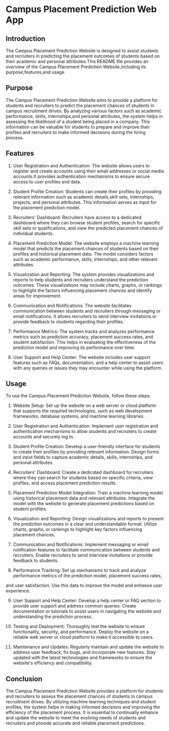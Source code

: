 # Campus Placement Prediction Web App

## Introduction
The Campus Placement Prediction Website is designed to assist students and recruiters in predicting the placement outcomes of students based on their academic and personal attributes.This README file provides an overview of the Campus Placement Prediction Website,including its purpose,features,and usage.

## Purpose
The Campus Placement Prediction Website aims to provide a platform for students and recruiters to predict the placement chances of students in campus recruitment drives. By analyzing various factors such as academic performance, skills, internships,and personal attributes, the system helps in assessing the likelihood of a student being placed in a company. This information can be valuable for students to prepare and improve their profiles and recruiters to make informed decisions during the hiring process.

## Features
1. User Registration and Authentication: The website allows users to register and create accounts using their email addresses or social media accounts.It provides authentication mechanisms to ensure secure access to user profiles and data.

2. Student Profile Creation: Students can create their profiles by providing relevant information such as academic details,skill sets, internships, projects, and personal attributes. This information serves as input for the placement prediction model.

3. Recruiters' Dashboard: Recruiters have access to a dedicated dashboard where they can browse student profiles, search for specific skill sets or qualifications, and view the predicted placement chances of individual students.

4. Placement Prediction Model: The website employs a machine learning model that predicts the placement chances of students based on their profiles and historical placement data. The model considers factors such as academic performance, skills, internships, and other relevant attributes.

5. Visualization and Reporting: The system provides visualizations and reports to help students and recruiters understand the prediction outcomes. These visualizations may include charts, graphs, or rankings to highlight the factors influencing placement chances and identify areas for improvement.

6. Communication and Notifications: The website facilitates communication between students and recruiters through messaging or email notifications. It allows recruiters to send interview invitations or provide feedback to students regarding their profiles.

7. Performance Metrics: The system tracks and analyzes performance metrics such as prediction accuracy, placement success rates, and student satisfaction. This helps in evaluating the effectiveness of the prediction model and improving its performance over time.

8. User Support and Help Center: The website includes user support features such as FAQs, documentation, and a help center to assist users with any queries or issues they may encounter while using the platform.

## Usage
To use the Campus Placement Prediction Website, follow these steps:

1. Website Setup: Set up the website on a web server or cloud platform that supports the required technologies, such as web development frameworks, database systems, and machine learning libraries.

2. User Registration and Authentication: Implement user registration and authentication mechanisms to allow students and recruiters to create accounts and securely log in.

3. Student Profile Creation: Develop a user-friendly interface for students to create their profiles by providing relevant information. Design forms and input fields to capture academic details, skills, internships, and personal attributes.

4. Recruiters' Dashboard: Create a dedicated dashboard for recruiters where they can search for students based on specific criteria, view profiles, and access placement prediction results.

5. Placement Prediction Model Integration: Train a machine learning model using historical placement data and relevant attributes. Integrate the model with the website to generate placement predictions based on student profiles.

6. Visualization and Reporting: Design visualizations and reports to present the prediction outcomes in a clear and understandable format. Utilize charts, graphs, or rankings to highlight key factors influencing placement chances.

7. Communication and Notifications: Implement messaging or email notification features to facilitate communication between students and recruiters. Enable recruiters to send interview invitations or provide feedback to students.

8. Performance Tracking: Set up mechanisms to track and analyze performance metrics of the prediction model, placement success rates,

 and user satisfaction. Use this data to improve the model and enhance user experience.

9. User Support and Help Center: Develop a help center or FAQ section to provide user support and address common queries. Create documentation or tutorials to assist users in navigating the website and understanding the prediction process.

10. Testing and Deployment: Thoroughly test the website to ensure functionality, security, and performance. Deploy the website on a reliable web server or cloud platform to make it accessible to users.

11. Maintenance and Updates: Regularly maintain and update the website to address user feedback, fix bugs, and incorporate new features. Stay updated with the latest technologies and frameworks to ensure the website's efficiency and compatibility.

## Conclusion
The Campus Placement Prediction Website provides a platform for students and recruiters to assess the placement chances of students in campus recruitment drives. By utilizing machine learning techniques and student profiles, the system helps in making informed decisions and improving the efficiency of the placement process. It is essential to continually enhance and update the website to meet the evolving needs of students and recruiters and provide accurate and reliable placement predictions.
